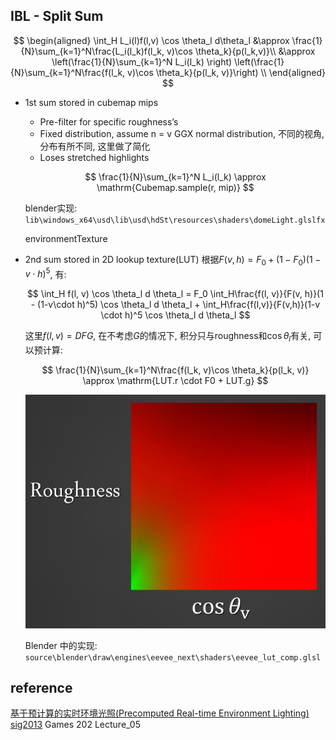 ## IBL - Split Sum

$$
\begin{aligned}
\int_H L_i(l)f(l,v) \cos \theta_l d\theta_l &\approx \frac{1}{N}\sum_{k=1}^N\frac{L_i(l_k)f(l_k, v)\cos \theta_k}{p(l_k,v)}\\
&\approx \left(\frac{1}{N}\sum_{k=1}^N L_i(l_k) \right) \left(\frac{1}{N}\sum_{k=1}^N\frac{f(l_k, v)\cos \theta_k}{p(l_k, v)}\right) \\
\end{aligned}
$$

* 1st sum stored in cubemap mips
    * Pre-filter for specific roughness’s 
    * Fixed distribution, assume n = v
        GGX normal distribution, 不同的视角, 分布有所不同, 这里做了简化
    * Loses stretched highlights

    $$
    \frac{1}{N}\sum_{k=1}^N L_i(l_k) \approx \mathrm{Cubemap.sample(r, mip)}
    $$

    blender实现: `lib\windows_x64\usd\lib\usd\hdSt\resources\shaders\domeLight.glslfx`

    environmentTexture

* 2nd sum stored in 2D lookup texture(LUT)
    根据$F(v,h) = F_0 + (1-F_0)(1 - v\cdot h)^5$, 有:
    
    $$
    \int_H f(l, v) \cos \theta_l d \theta_l = F_0 \int_H\frac{f(l, v)}{F(v, h)}(1 - (1-v\cdot h)^5) \cos \theta_l d \theta_l + \int_H\frac{f(l,v)}{F(v,h)}(1-v \cdot h)^5 \cos \theta_l d \theta_l
    $$
    
    这里$f(l,v) = D F G$, 在不考虑$G$的情况下, 积分只与roughness和$\cos \theta_l$有关, 可以预计算:

    $$
    \frac{1}{N}\sum_{k=1}^N\frac{f(l_k, v)\cos \theta_k}{p(l_k, v)} \approx \mathrm{LUT.r \cdot F0 + LUT.g}
    $$
    
    ![](rc/split_sum_lut.png)


    Blender 中的实现: `source\blender\draw\engines\eevee_next\shaders\eevee_lut_comp.glsl`

## reference
[基于预计算的实时环境光照(Precomputed Real-time Environment Lighting)](https://www.cnblogs.com/KillerAery/p/15335369.html)
[sig2013](2013SiggraphPresentationsNotes-26915738.pdf)
Games 202 Lecture_05